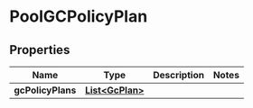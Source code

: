 # PoolGCPolicyPlan

## Properties
Name | Type | Description | Notes
------------ | ------------- | ------------- | -------------
**gcPolicyPlans** | [**List&lt;GcPlan&gt;**](GcPlan.md) |  | 
